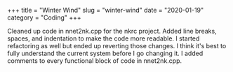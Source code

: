 +++
title = "Winter Wind"
slug = "winter-wind"
date = "2020-01-19"
category = "Coding"
+++

Cleaned up code in nnet2nk.cpp for the nkrc project. Added line breaks, spaces, and indentation to make the code more readable. I started refactoring as well but ended up reverting those changes. I think it's best to fully understand the current system before I go changing it. I added comments to every functional block of code in nnet2nk.cpp.